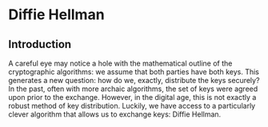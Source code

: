 # Diffie Hellman
## Introduction
A careful eye may notice a hole with the mathematical outline of the cryptographic algorithms: we assume that both parties have both keys. This generates a new question: how do we, exactly, distribute the keys securely? In the past, often with more archaic algorithms, the set of keys were agreed upon prior to the exchange. However, in the digital age, this is not exactly a robust method of key distribution. Luckily, we have access to a particularly clever algorithm that allows us to exchange keys: Diffie Hellman. 
## 